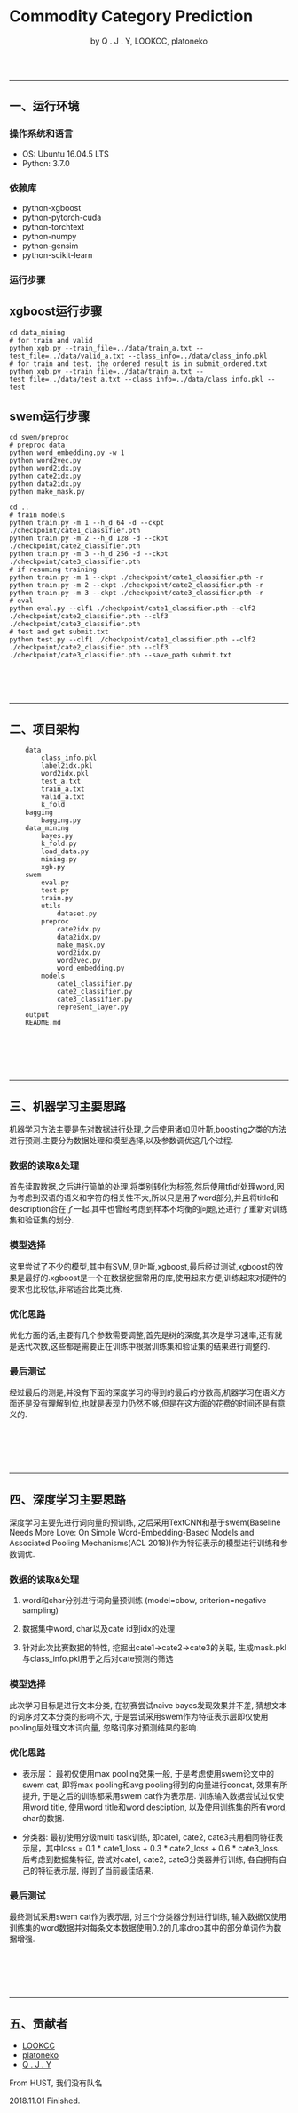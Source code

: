 # Commodity Category Prediction

<p align="center"> by Q . J . Y, LOOKCC, platoneko </p>

<br/><br/>

--------------------------------------------------------------------------------
## 一、运行环境

### 操作系统和语言

* OS: Ubuntu 16.04.5 LTS
* Python: 3.7.0

### 依赖库

* python-xgboost
* python-pytorch-cuda
* python-torchtext
* python-numpy
* python-gensim
* python-scikit-learn

### 运行步骤

## xgboost运行步骤
```
cd data_mining
# for train and valid
python xgb.py --train_file=../data/train_a.txt --test_file=../data/valid_a.txt --class_info=../data/class_info.pkl
# for train and test, the ordered result is in submit_ordered.txt
python xgb.py --train_file=../data/train_a.txt --test_file=../data/test_a.txt --class_info=../data/class_info.pkl --test
```

## swem运行步骤
```
cd swem/preproc
# preproc data
python word_embedding.py -w 1
python word2vec.py
python word2idx.py
python cate2idx.py
python data2idx.py
python make_mask.py

cd ..
# train models
python train.py -m 1 --h_d 64 -d --ckpt ./checkpoint/cate1_classifier.pth
python train.py -m 2 --h_d 128 -d --ckpt ./checkpoint/cate2_classifier.pth
python train.py -m 3 --h_d 256 -d --ckpt ./checkpoint/cate3_classifier.pth
# if resuming training
python train.py -m 1 --ckpt ./checkpoint/cate1_classifier.pth -r
python train.py -m 2 --ckpt ./checkpoint/cate2_classifier.pth -r
python train.py -m 3 --ckpt ./checkpoint/cate3_classifier.pth -r
# eval
python eval.py --clf1 ./checkpoint/cate1_classifier.pth --clf2 ./checkpoint/cate2_classifier.pth --clf3 ./checkpoint/cate3_classifier.pth
# test and get submit.txt
python test.py --clf1 ./checkpoint/cate1_classifier.pth --clf2 ./checkpoint/cate2_classifier.pth --clf3 ./checkpoint/cate3_classifier.pth --save_path submit.txt
```

<br><br><br>

--------------------------------------------------------------------------------


## 二、项目架构


```
    data
        class_info.pkl
        label2idx.pkl
        word2idx.pkl
        test_a.txt
        train_a.txt
        valid_a.txt
        k_fold
    bagging
        bagging.py
    data_mining
        bayes.py
        k_fold.py
        load_data.py
        mining.py
        xgb.py
    swem
        eval.py
        test.py
        train.py
        utils
            dataset.py
        preproc
            cate2idx.py
            data2idx.py
            make_mask.py
            word2idx.py
            word2vec.py
            word_embedding.py
        models
            cate1_classifier.py
            cate2_classifier.py
            cate3_classifier.py
            represent_layer.py
    output
    README.md
```


<br/><br/><br/><br/>

--------------------------------------------------------------------------------


## 三、机器学习主要思路

机器学习方法主要是先对数据进行处理,之后使用诸如贝叶斯,boosting之类的方法进行预测.主要分为数据处理和模型选择,以及参数调优这几个过程.

### 数据的读取&处理

首先读取数据,之后进行简单的处理,将类别转化为标签,然后使用tfidf处理word,因为考虑到汉语的语义和字符的相关性不大,所以只是用了word部分,并且将title和description合在了一起.其中也曾经考虑到样本不均衡的问题,还进行了重新对训练集和验证集的划分.

### 模型选择

这里尝试了不少的模型,其中有SVM,贝叶斯,xgboost,最后经过测试,xgboost的效果是最好的.xgboost是一个在数据挖掘常用的库,使用起来方便,训练起来对硬件的要求也比较低,非常适合此类比赛.

### 优化思路

优化方面的话,主要有几个参数需要调整,首先是树的深度,其次是学习速率,还有就是迭代次数,这些都是需要正在训练中根据训练集和验证集的结果进行调整的.

### 最后测试

经过最后的测是,并没有下面的深度学习的得到的最后的分数高,机器学习在语义方面还是没有理解到位,也就是表现力仍然不够,但是在这方面的花费的时间还是有意义的.

<br/><br/><br/><br/>

--------------------------------------------------------------------------------

## 四、深度学习主要思路

深度学习主要先进行词向量的预训练, 之后采用TextCNN和基于swem(Baseline Needs More Love: On Simple Word-Embedding-Based Models and Associated Pooling Mechanisms(ACL 2018))作为特征表示的模型进行训练和参数调优.

### 数据的读取&处理

1. word和char分别进行词向量预训练 (model=cbow, criterion=negative sampling) 

2. 数据集中word, char以及cate id到idx的处理

3. 针对此次比赛数据的特性, 挖掘出cate1->cate2->cate3的关联, 生成mask.pkl与class_info.pkl用于之后对cate预测的筛选

### 模型选择

此次学习目标是进行文本分类, 在初赛尝试naive bayes发现效果并不差, 猜想文本的词序对文本分类的影响不大, 于是尝试采用swem作为特征表示层即仅使用pooling层处理文本词向量, 忽略词序对预测结果的影响.

### 优化思路

- 表示层： 最初仅使用max pooling效果一般, 于是考虑使用swem论文中的swem cat, 即将max pooling和avg pooling得到的向量进行concat, 效果有所提升, 于是之后的训练都采用swem cat作为表示层. 训练输入数据尝试过仅使用word title, 使用word title和word desciption, 以及使用训练集的所有word, char的数据. 

- 分类器: 最初使用分级multi task训练, 即cate1, cate2, cate3共用相同特征表示层，其中loss = 0.1 * cate1_loss + 0.3 * cate2_loss + 0.6 * cate3_loss. 后考虑到数据集特征, 尝试对cate1, cate2, cate3分类器并行训练, 各自拥有自己的特征表示层, 得到了当前最佳结果.

### 最后测试

最终测试采用swem cat作为表示层, 对三个分类器分别进行训练, 输入数据仅使用训练集的word数据并对每条文本数据使用0.2的几率drop其中的部分单词作为数据增强.

<br/><br/><br/><br/>

--------------------------------------------------------------------------------

## 五、贡献者

* [LOOKCC](https://github.com/LOOKCC)
* [platoneko](https://github.com/platoneko)
* [Q . J . Y](https://github.com/qjy981010)

From HUST, 我们没有队名

2018.11.01 Finished.

